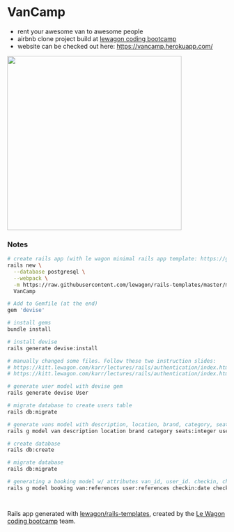 # VanCamp

- rent your awesome van to awesome people
- airbnb clone project build at [lewagon coding bootcamp](https://www.lewagon.com/berlin)
- website can be checked out here: https://vancamp.herokuapp.com/

<a href="https://vancamp.herokuapp.com/"></a><img src="https://cdn.dribbble.com/users/31348/screenshots/5808409/311_reno_dkng_foil.jpg" width="400px"></a>


### Notes
```bash
# create rails app (with le wagon minimal rails app template: https://github.com/lewagon/rails-templates#minimal)
rails new \
  --database postgresql \
  --webpack \
  -m https://raw.githubusercontent.com/lewagon/rails-templates/master/minimal.rb \
  VanCamp

# Add to Gemfile (at the end)
gem 'devise'

# install gems
bundle install

# install devise
rails generate devise:install

# manually changed some files. Follow these two instruction slides:
# https://kitt.lewagon.com/karr/lectures/rails/authentication/index.html?title=Authentication#/3/2
# https://kitt.lewagon.com/karr/lectures/rails/authentication/index.html?title=Authentication#/3/3

# generate user model with devise gem
rails generate devise User

# migrate database to create users table
rails db:migrate

# generate vans model with description, location, brand, category, seats, user_id
rails g model van description location brand category seats:integer user:references

# create database
rails db:create

# migrate database
rails db:migrate

# generating a booking model w/ attributes van_id, user_id. checkin, checkout.
rails g model booking van:references user:references checkin:date checkout:date




```

Rails app generated with [lewagon/rails-templates](https://github.com/lewagon/rails-templates), created by the [Le Wagon coding bootcamp](https://www.lewagon.com) team.
